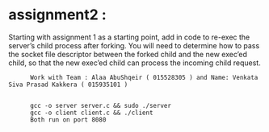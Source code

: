 # assignment2 : 

Starting with assignment 1 as a starting point, add in code to re-exec the server’s child process after forking. You will need to determine how to pass the socket file descriptor between the forked child and the new exec’ed child, so that the new exec’ed child can process the incoming child request.
          
          Work with Team : Alaa AbuShqeir ( 015528305 ) and Name: Venkata Siva Prasad Kakkera ( 015935101 ) 


          gcc -o server server.c && sudo ./server
          gcc -o client client.c && ./client
          Both run on port 8080
